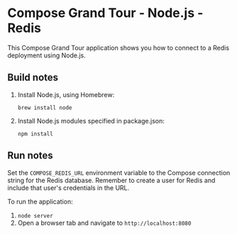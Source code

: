 # Compose Grand Tour - Node.js - Redis

This Compose Grand Tour application shows you how to connect to a Redis deployment using Node.js.

## Build notes

1. Install Node.js, using Homebrew:

    ```
    brew install node
    ```

2. Install Node.js modules specified in package.json:

    ```
    npm install
    ```

## Run notes

Set the `COMPOSE_REDIS_URL` environment variable to the Compose connection string for the Redis database. Remember to create a user for Redis and include that user's credentials in the URL.

To run the application:

1. `node server`
2. Open a browser tab and navigate to `http://localhost:8080`


